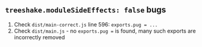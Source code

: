 ## `treeshake.moduleSideEffects: false` bugs

1. Check `dist/main-correct.js` line 596: `exports.pug = ...`
2. Check `dist/main.js` - no `exports.pug =` is found, many such exports are incorrectly removed
